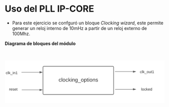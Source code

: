 # Uso del PLL IP-CORE #

- Para este ejercicio se confguró un bloque *Clocking wizard*, este permite generar un reloj interno de 10mHz a partir de un reloj externo de 100Mhz.

__Diagrama de bloques del módulo__

</br>

![Diagrama de bloques de todo el sistema](/images/EJ1_DIAGRAM.png)
